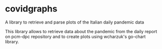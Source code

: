 # covidgraphs
A library to retrieve and parse plots of the Italian daily pandemic data


This library allows to retrieve data about the pandemic from the daily report on pcm-dpc repository and to create plots using wcharzuk's go-chart library.
